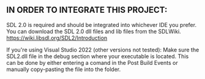 IN ORDER TO INTEGRATE THIS PROJECT:
-----------------------------

SDL 2.0 is required and should be integrated into whichever IDE you prefer.
You can download the SDL 2.0 dll files and lib files from the SDLWiki.
https://wiki.libsdl.org/SDL2/Introduction

If you're using Visual Studio 2022 (other versions not tested):
Make sure the SDL2.dll file in the debug section where your executable is located.
This can be done by either entering a comand in the Post Build Events or manually copy-pasting the file into the folder.

